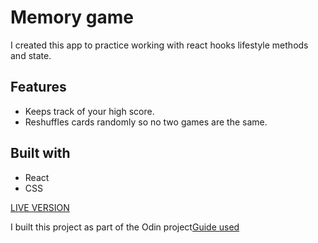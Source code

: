 

# Memory game 

I created this app to practice working with react hooks lifestyle methods and state.

## Features
* Keeps track of your high score.
* Reshuffles cards randomly so no two games are the same.

## Built with
* React
* CSS

[LIVE VERSION](https://michaelhaines01.github.io/Memory-game/)

I built this project as part of the Odin project[Guide used](https://www.theodinproject.com/paths/full-stack-javascript/courses/javascript/lessons/memory-card)
